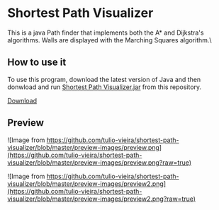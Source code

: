 # Shortest Path Visualizer

This is a java Path finder that implements both the A* and Dijkstra's algorithms. Walls are displayed with the Marching Squares algorithm.\

## How to use it

To use this program, download the latest version of Java and then donwload and run [Shortest Path Visualizer.jar](https://github.com/tulio-vieira/shortest-path-visualizer/raw/master/Shortest%20Path%20Visualizer.jar) from this repository.


<a href="/tulio-vieira/shortest-path-visualizer/raw/master/Shortest%20Path%20Visualizer.jar" id="raw-url" role="button" class="btn btn-sm BtnGroup-item ">Download</a>
## Preview

![Image from https://github.com/tulio-vieira/shortest-path-visualizer/blob/master/preview-images/preview.png](https://github.com/tulio-vieira/shortest-path-visualizer/blob/master/preview-images/preview.png?raw=true)

![Image from https://github.com/tulio-vieira/shortest-path-visualizer/blob/master/preview-images/preview2.png](https://github.com/tulio-vieira/shortest-path-visualizer/blob/master/preview-images/preview2.png?raw=true)
